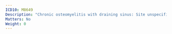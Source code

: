 ```yaml
---
ICD10: M8649
Description: "Chronic osteomyelitis with draining sinus: Site unspecified"
Matters: No
Weight: 0
---
```


